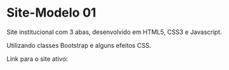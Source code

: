 # Site-Modelo 01

Site institucional com 3 abas, desenvolvido em HTML5, CSS3 e Javascript.

Utilizando classes Bootstrap e alguns efeitos CSS.

Link para o site ativo: 

